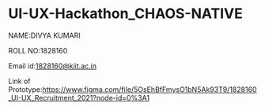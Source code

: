 # UI-UX-Hackathon_CHAOS-NATIVE

NAME:DIVYA KUMARI

ROLL NO:1828160

Email id:1828160@kiit.ac.in

Link of Prototype:https://www.figma.com/file/5OsEhBfFmysO1bN5Ak93T9/1828160_UI-UX_Recruitment_2021?node-id=0%3A1
